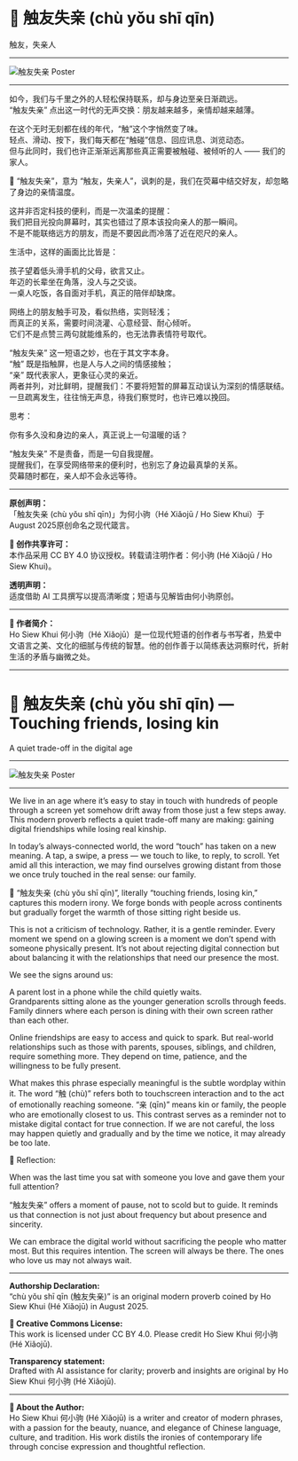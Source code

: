 # 📜 触友失亲 (chù yǒu shī qīn)
触友，失亲人
________________________________________
![触友失亲 Poster](../../images/proverbs/2025/jshd.jpg)

________________________________________
如今，我们与千里之外的人轻松保持联系，却与身边至亲日渐疏远。  
“触友失亲” 点出这一时代的无声交换：朋友越来越多，亲情却越来越薄。

在这个无时无刻都在线的年代，“触”这个字悄然变了味。  
轻点、滑动、按下，我们每天都在“触碰”信息、回应讯息、浏览动态。  
但与此同时，我们也许正渐渐远离那些真正需要被触碰、被倾听的人 —— 我们的家人。

📜 “触友失亲”，意为 “触友，失亲人”，讽刺的是，我们在荧幕中结交好友，却忽略了身边的亲情温度。

这并非否定科技的便利，而是一次温柔的提醒：  
我们把目光投向屏幕时，其实也错过了原本该投向亲人的那一瞬间。  
不是不能联络远方的朋友，而是不要因此而冷落了近在咫尺的亲人。

生活中，这样的画面比比皆是：

孩子望着低头滑手机的父母，欲言又止。  
年迈的长辈坐在角落，没人与之交谈。  
一桌人吃饭，各自面对手机，真正的陪伴却缺席。  

网络上的朋友触手可及，看似热络，实则轻浅；  
而真正的关系，需要时间浇灌、心意经营、耐心倾听。  
它们不是点赞三两句就能维系的，也无法靠表情符号取代。

“触友失亲” 这一短语之妙，也在于其文字本身。  
“触” 既是指触屏，也是人与人之间的情感接触；  
“亲” 既代表家人，更象征心灵的亲近。  
两者并列，对比鲜明，提醒我们：不要将短暂的屏幕互动误认为深刻的情感联结。  
一旦疏离发生，往往悄无声息，待我们察觉时，也许已难以挽回。

思考：

你有多久没和身边的亲人，真正说上一句温暖的话？

“触友失亲” 不是责备，而是一句自我提醒。  
提醒我们，在享受网络带来的便利时，也别忘了身边最真挚的关系。  
荧幕随时都在，亲人却不会永远等待。

________________________________________
**原创声明：**  
「触友失亲 (chù yǒu shī qīn)」为何小驹（Hé Xiǎojū / Ho Siew Khui）于August 2025原创命名之现代箴言。

**🌿 创作共享许可：**  
本作品采用 CC BY 4.0 协议授权。转载请注明作者：何小驹 (Hé Xiǎojū / Ho Siew Khui)。

**透明声明：**  
适度借助 AI 工具撰写以提高清晰度；短语与见解皆由何小驹原创。
________________________________________
**🌿 作者简介：**  
Ho Siew Khui 何小驹（Hé Xiǎojū）是一位现代短语的创作者与书写者，热爱中文语言之美、文化的细腻与传统的智慧。他的创作善于以简练表达洞察时代，折射生活的矛盾与幽微之处。
________________________________________


# 📜 触友失亲 (chù yǒu shī qīn) — Touching friends, losing kin
A quiet trade-off in the digital age
________________________________________
![触友失亲 Poster](../../images/proverbs/2025/jshd.jpg)

________________________________________
We live in an age where it’s easy to stay in touch with hundreds of people through a screen yet somehow drift away from those just a few steps away. This modern proverb reflects a quiet trade-off many are making: gaining digital friendships while losing real kinship.

In today’s always-connected world, the word “touch” has taken on a new meaning. A tap, a swipe, a press — we touch to like, to reply, to scroll. Yet amid all this interaction, we may find ourselves growing distant from those we once truly touched in the real sense: our family.

📜 “触友失亲 (chù yǒu shī qīn)”, literally “touching friends, losing kin,” captures this modern irony. We forge bonds with people across continents but gradually forget the warmth of those sitting right beside us.

This is not a criticism of technology. Rather, it is a gentle reminder. Every moment we spend on a glowing screen is a moment we don’t spend with someone physically present. It’s not about rejecting digital connection but about balancing it with the relationships that need our presence the most.

We see the signs around us:

A parent lost in a phone while the child quietly waits.  
Grandparents sitting alone as the younger generation scrolls through feeds.  
Family dinners where each person is dining with their own screen rather than each other.

Online friendships are easy to access and quick to spark. But real-world relationships such as those with parents, spouses, siblings, and children, require something more. They depend on time, patience, and the willingness to be fully present.

What makes this phrase especially meaningful is the subtle wordplay within it. The word “触 (chù)” refers both to touchscreen interaction and to the act of emotionally reaching someone. “亲 (qīn)” means kin or family, the people who are emotionally closest to us. This contrast serves as a reminder not to mistake digital contact for true connection. If we are not careful, the loss may happen quietly and gradually and by the time we notice, it may already be too late.

🌱 Reflection:

When was the last time you sat with someone you love and gave them your full attention?

“触友失亲” offers a moment of pause, not to scold but to guide. It reminds us that connection is not just about frequency but about presence and sincerity.

We can embrace the digital world without sacrificing the people who matter most. But this requires intention. The screen will always be there. The ones who love us may not always wait.

________________________________________
**Authorship Declaration:**  
“chù yǒu shī qīn (触友失亲)” is an original modern proverb coined by Ho Siew Khui (Hé Xiǎojū) in August 2025.

**🌿 Creative Commons License:**  
This work is licensed under CC BY 4.0. Please credit Ho Siew Khui 何小驹 (Hé Xiǎojū).

**Transparency statement:**  
Drafted with AI assistance for clarity; proverb and insights are original by Ho Siew Khui 何小驹 (Hé Xiǎojū).
________________________________________
**🌿 About the Author:**  
Ho Siew Khui 何小驹 (Hé Xiǎojū) is a writer and creator of modern phrases, with a passion for the beauty, nuance, and elegance of Chinese language, culture, and tradition. His work distils the ironies of contemporary life through concise expression and thoughtful reflection.
